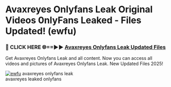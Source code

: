 # Avaxreyes Onlyfans Leak Original Videos 0nlyFans Leaked - Files Updated! (ewfu)

<h3>🔴 CLICK HERE 🌐==►► <a href="https://tinyurl.com/ms9xzufz" rel="nofollow">Avaxreyes Onlyfans Leak Updated Files</a></h3>

Get Avaxreyes Onlyfans Leak and all content. Now you can access all videos and pictures of Avaxreyes Onlyfans Leak. New Updated Files 2025!

[![ewfu](https://i.imgur.com/PQ7UWWw.gif)](https://tinyurl.com/ms9xzufz)
avaxreyes onlyfans leak<br>
avaxreyes leaked onlyfans